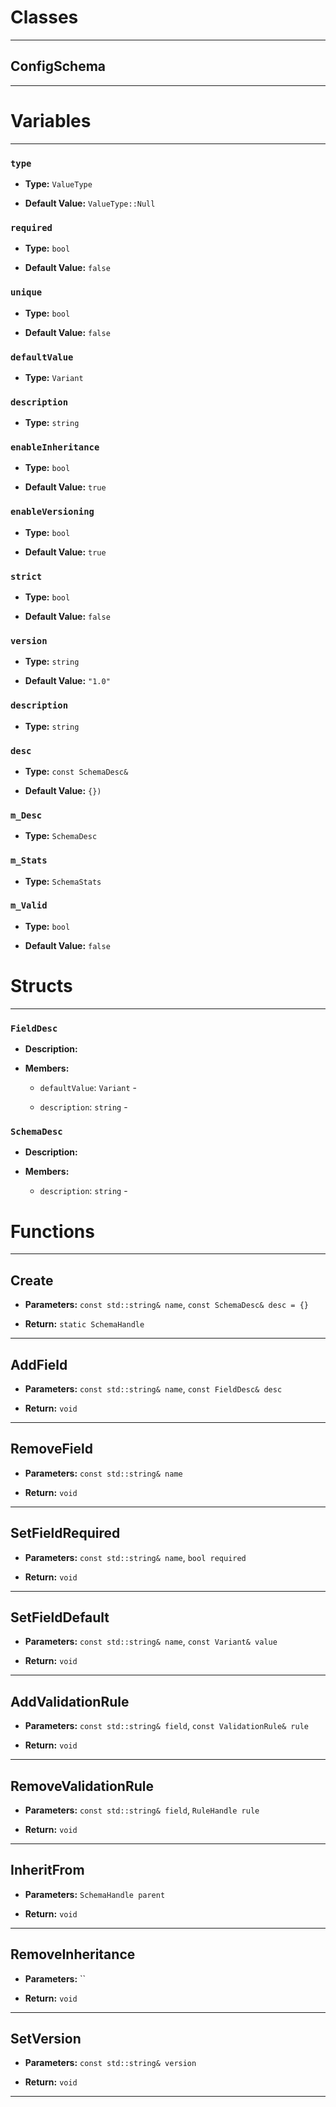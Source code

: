 # Classes
---

## ConfigSchema
---




# Variables
---

### `type`

- **Type:** `ValueType`

- **Default Value:** `ValueType::Null`



### `required`

- **Type:** `bool`

- **Default Value:** `false`



### `unique`

- **Type:** `bool`

- **Default Value:** `false`



### `defaultValue`

- **Type:** `Variant`



### `description`

- **Type:** `string`



### `enableInheritance`

- **Type:** `bool`

- **Default Value:** `true`



### `enableVersioning`

- **Type:** `bool`

- **Default Value:** `true`



### `strict`

- **Type:** `bool`

- **Default Value:** `false`



### `version`

- **Type:** `string`

- **Default Value:** `"1.0"`



### `description`

- **Type:** `string`



### `desc`

- **Type:** `const SchemaDesc&`

- **Default Value:** `{})`



### `m_Desc`

- **Type:** `SchemaDesc`



### `m_Stats`

- **Type:** `SchemaStats`



### `m_Valid`

- **Type:** `bool`

- **Default Value:** `false`




# Structs
---

### `FieldDesc`

- **Description:** 

- **Members:**

  - `defaultValue`: `Variant` - 

  - `description`: `string` - 



### `SchemaDesc`

- **Description:** 

- **Members:**

  - `description`: `string` - 




# Functions
---

## Create



- **Parameters:** `const std::string& name`, `const SchemaDesc& desc = {}`

- **Return:** `static SchemaHandle`

---

## AddField



- **Parameters:** `const std::string& name`, `const FieldDesc& desc`

- **Return:** `void`

---

## RemoveField



- **Parameters:** `const std::string& name`

- **Return:** `void`

---

## SetFieldRequired



- **Parameters:** `const std::string& name`, `bool required`

- **Return:** `void`

---

## SetFieldDefault



- **Parameters:** `const std::string& name`, `const Variant& value`

- **Return:** `void`

---

## AddValidationRule



- **Parameters:** `const std::string& field`, `const ValidationRule& rule`

- **Return:** `void`

---

## RemoveValidationRule



- **Parameters:** `const std::string& field`, `RuleHandle rule`

- **Return:** `void`

---

## InheritFrom



- **Parameters:** `SchemaHandle parent`

- **Return:** `void`

---

## RemoveInheritance



- **Parameters:** ``

- **Return:** `void`

---

## SetVersion



- **Parameters:** `const std::string& version`

- **Return:** `void`

---
